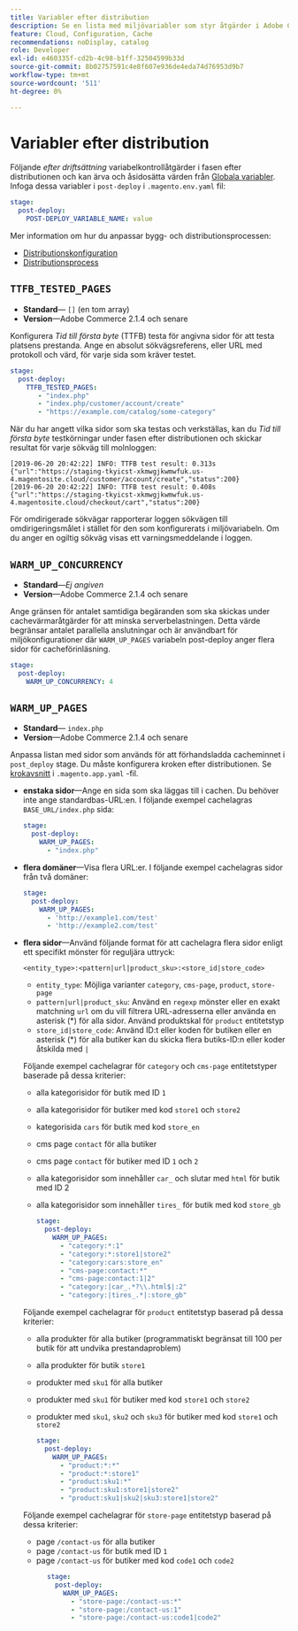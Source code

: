 ```yaml
---
title: Variabler efter distribution
description: Se en lista med miljövariabler som styr åtgärder i Adobe Commerce för efterdriftsättning av molninfrastruktur.
feature: Cloud, Configuration, Cache
recommendations: noDisplay, catalog
role: Developer
exl-id: e460335f-cd2b-4c98-b1ff-32504599b33d
source-git-commit: 8b02757591c4e8f607e936de4eda74d76953d9b7
workflow-type: tm+mt
source-wordcount: '511'
ht-degree: 0%

---
```


# Variabler efter distribution

Följande _efter driftsättning_ variabelkontrollåtgärder i fasen efter distributionen och kan ärva och åsidosätta värden från [Globala variabler](variables-global.md). Infoga dessa variabler i `post-deploy` i `.magento.env.yaml` fil:

```yaml
stage:
  post-deploy:
    POST-DEPLOY_VARIABLE_NAME: value
```

Mer information om hur du anpassar bygg- och distributionsprocessen:

- [Distributionskonfiguration](configure-env-yaml.md)
- [Distributionsprocess](../deploy/process.md)

## `TTFB_TESTED_PAGES`

- **Standard**— `[]` (en tom array)
- **Version**—Adobe Commerce 2.1.4 och senare

Konfigurera _Tid till första byte_ (TTFB) testa för angivna sidor för att testa platsens prestanda. Ange en absolut sökvägsreferens, eller URL med protokoll och värd, för varje sida som kräver testet.

```yaml
stage:
  post-deploy:
    TTFB_TESTED_PAGES:
       - "index.php"
       - "index.php/customer/account/create"
       - "https://example.com/catalog/some-category"
```

När du har angett vilka sidor som ska testas och verkställas, kan du _Tid till första byte_ testkörningar under fasen efter distributionen och skickar resultat för varje sökväg till molnloggen:

```terminal
[2019-06-20 20:42:22] INFO: TTFB test result: 0.313s {"url":"https://staging-tkyicst-xkmwgjkwmwfuk.us-4.magentosite.cloud/customer/account/create","status":200}
[2019-06-20 20:42:22] INFO: TTFB test result: 0.408s {"url":"https://staging-tkyicst-xkmwgjkwmwfuk.us-4.magentosite.cloud/checkout/cart","status":200}
```

För omdirigerade sökvägar rapporterar loggen sökvägen till omdirigeringsmålet i stället för den som konfigurerats i miljövariabeln. Om du anger en ogiltig sökväg visas ett varningsmeddelande i loggen.

## `WARM_UP_CONCURRENCY`

- **Standard**—_Ej angiven_
- **Version**—Adobe Commerce 2.1.4 och senare

Ange gränsen för antalet samtidiga begäranden som ska skickas under cachevärmaråtgärder för att minska serverbelastningen. Detta värde begränsar antalet parallella anslutningar och är användbart för miljökonfigurationer där `WARM_UP_PAGES` variabeln post-deploy anger flera sidor för cacheförinläsning.

```yaml
stage:
  post-deploy:
    WARM_UP_CONCURRENCY: 4
```

## `WARM_UP_PAGES`

- **Standard**— `index.php`
- **Version**—Adobe Commerce 2.1.4 och senare

Anpassa listan med sidor som används för att förhandsladda cacheminnet i `post_deploy` stage. Du måste konfigurera kroken efter distributionen. Se [krokavsnitt](../application/hooks-property.md) i `.magento.app.yaml` -fil.

- **enstaka sidor**—Ange en sida som ska läggas till i cachen. Du behöver inte ange standardbas-URL:en. I följande exempel cachelagras `BASE_URL/index.php` sida:

  ```yaml
  stage:
    post-deploy:
      WARM_UP_PAGES:
        - "index.php"
  ```

- **flera domäner**—Visa flera URL:er. I följande exempel cachelagras sidor från två domäner:

  ```yaml
  stage:
    post-deploy:
      WARM_UP_PAGES:
        - 'http://example1.com/test'
        - 'http://example2.com/test'
  ```

- **flera sidor**—Använd följande format för att cachelagra flera sidor enligt ett specifikt mönster för reguljära uttryck:

  ```terminal
  <entity_type>:<pattern|url|product_sku>:<store_id|store_code>
  ```

   - `entity_type`: Möjliga varianter `category`, `cms-page`, `product`, `store-page`
   - `pattern|url|product_sku`: Använd en `regexp` mönster eller en exakt matchning `url` om du vill filtrera URL-adresserna eller använda en asterisk (\*) för alla sidor. Använd produktskal för `product` entitetstyp
   - `store_id|store_code`: Använd ID:t eller koden för butiken eller en asterisk (\*) för alla butiker kan du skicka flera butiks-ID:n eller koder åtskilda med `|`

  Följande exempel cachelagrar för `category` och `cms-page` entitetstyper baserade på dessa kriterier:
   - alla kategorisidor för butik med ID `1`
   - alla kategorisidor för butiker med kod `store1` och `store2`
   - kategorisida `cars` för butik med kod `store_en`
   - cms page `contact` för alla butiker
   - cms page `contact` för butiker med ID `1` och `2`
   - alla kategorisidor som innehåller `car_` och slutar med `html` för butik med ID 2
   - alla kategorisidor som innehåller `tires_` för butik med kod `store_gb`

     ```yaml
     stage:
       post-deploy:
         WARM_UP_PAGES:
           - "category:*:1"
           - "category:*:store1|store2"
           - "category:cars:store_en"
           - "cms-page:contact:*"
           - "cms-page:contact:1|2"
           - "category:|car_.*?\\.html$|:2"
           - "category:|tires_.*|:store_gb"
     ```

  Följande exempel cachelagrar för `product` entitetstyp baserad på dessa kriterier:
   - alla produkter för alla butiker (programmatiskt begränsat till 100 per butik för att undvika prestandaproblem)
   - alla produkter för butik `store1`
   - produkter med `sku1` för alla butiker
   - produkter med `sku1` för butiker med kod `store1` och `store2`
   - produkter med `sku1`, `sku2` och `sku3` för butiker med kod `store1` och `store2`

     ```yaml
     stage:
       post-deploy:
         WARM_UP_PAGES:
           - "product:*:*"
           - "product:*:store1"
           - "product:sku1:*"
           - "product:sku1:store1|store2"
           - "product:sku1|sku2|sku3:store1|store2"
     ```

  Följande exempel cachelagrar för `store-page` entitetstyp baserad på dessa kriterier:
   - page `/contact-us` för alla butiker
   - page `/contact-us` för butik med ID `1`
   - page `/contact-us` för butiker med kod `code1` och `code2`

  ```yaml
        stage:
          post-deploy:
            WARM_UP_PAGES:
              - "store-page:/contact-us:*"
              - "store-page:/contact-us:1"
              - "store-page:/contact-us:code1|code2"
  ```
